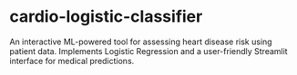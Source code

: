 # cardio-logistic-classifier
An interactive ML-powered tool for assessing heart disease risk using patient data. Implements Logistic Regression and a user-friendly Streamlit interface for medical predictions.
 
